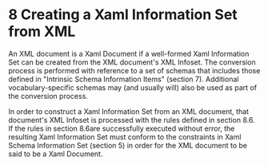 <html dir="LTR" xmlns:mshelp="http://msdn.microsoft.com/mshelp" xmlns:ddue="http://ddue.schemas.microsoft.com/authoring/2003/5" xmlns:xlink="http://www.w3.org/1999/xlink" xmlns:tool="http://www.microsoft.com/tooltip"><body><input type="hidden" id="userDataCache" class="userDataStyle"><input type="hidden" id="hiddenScrollOffset"><img id="dropDownImage" style="display:none; height:0; width:0;" src="../local/drpdown.gif"><img id="dropDownHoverImage" style="display:none; height:0; width:0;" src="../local/drpdown_orange.gif"><img id="collapseImage" style="display:none; height:0; width:0;" src="../local/collapse.gif"><img id="expandImage" style="display:none; height:0; width:0;" src="../local/exp.gif"><img id="collapseAllImage" style="display:none; height:0; width:0;" src="../local/collall.gif"><img id="expandAllImage" style="display:none; height:0; width:0;" src="../local/expall.gif"><img id="copyImage" style="display:none; height:0; width:0;" src="../local/copycode.gif"><img id="copyHoverImage" style="display:none; height:0; width:0;" src="../local/copycodeHighlight.gif"><div id="header"><h1 class="heading">8 Creating a Xaml Information Set from XML</h1></div><div id="mainSection"><div id="mainBody"><div id="allHistory" class="saveHistory" onsave="saveAll()" onload="loadAll()"></div>




<p xmlns:wsd="http://wsdev.schemas.microsoft.com/authoring/2008/2" xmlns:msxsl="urn:schemas-microsoft-com:xslt" xmlns:script="urn:script" xmlns:build="urn:build">
<div id="sectionSection0" class="section" name="collapseableSection"><content xmlns="http://ddue.schemas.microsoft.com/authoring/2003/5" xmlns:wsd="http://wsdev.schemas.microsoft.com/authoring/2008/2" xmlns:msxsl="urn:schemas-microsoft-com:xslt" xmlns:script="urn:script" xmlns:build="urn:build">
				</content></div><div id="sectionSection1" class="section" name="collapseableSection"><content xmlns="http://ddue.schemas.microsoft.com/authoring/2003/5" xmlns:wsd="http://wsdev.schemas.microsoft.com/authoring/2008/2" xmlns:msxsl="urn:schemas-microsoft-com:xslt" xmlns:script="urn:script" xmlns:build="urn:build">
					<p xmlns="">An XML document is a Xaml Document if a well-formed <mshelp:link keywords="b2ed9a71-4bb1-4ab2-9aa2-a634e80f2fa4" tabindex="0">Xaml Information Set</mshelp:link> can be created from the XML document's XML Infoset. The conversion process is performed with reference to a set of schemas that includes those defined in <mshelp:link keywords="674e0d5d-fa6a-449b-a8f1-aae567ac2d1b" tabindex="0">"Intrinsic Schema Information Items" (section </mshelp:link><mshelp:link keywords="674e0d5d-fa6a-449b-a8f1-aae567ac2d1b" tabindex="0">7</mshelp:link><mshelp:link keywords="674e0d5d-fa6a-449b-a8f1-aae567ac2d1b" tabindex="0">)</mshelp:link>. Additional vocabulary-specific schemas may (and usually will) also be used as part of the conversion process.</p>
					<p xmlns="">In order to construct a <mshelp:link keywords="b2ed9a71-4bb1-4ab2-9aa2-a634e80f2fa4" tabindex="0">Xaml Information Set</mshelp:link> from an XML document, that document's XML Infoset is processed with the rules defined in section <mshelp:link keywords="db4dfa58-9bf8-423d-a01d-684b5e740f3e" tabindex="0">8.6</mshelp:link>. If the rules in section <mshelp:link keywords="db4dfa58-9bf8-423d-a01d-684b5e740f3e" tabindex="0">8.6</mshelp:link>are successfully executed without error, the resulting <mshelp:link keywords="b2ed9a71-4bb1-4ab2-9aa2-a634e80f2fa4" tabindex="0">Xaml Information Set</mshelp:link> must conform to the constraints in <mshelp:link keywords="f87896b2-9832-46b1-9201-a1303f11455b" tabindex="0">Xaml Schema Information Set (section </mshelp:link><mshelp:link keywords="f87896b2-9832-46b1-9201-a1303f11455b" tabindex="0">5</mshelp:link><mshelp:link keywords="f87896b2-9832-46b1-9201-a1303f11455b" tabindex="0">)</mshelp:link> in order for the XML document to be said to be a Xaml Document.</p>
				</content></div><!--[if gte IE 5]>
			<tool:tip element="languageFilterToolTip" avoidmouse="false"/>
		<![endif]--></div><a name="feedback"></a><span></span></div></body></html>